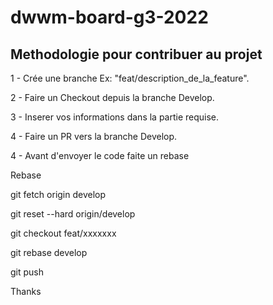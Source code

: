 # dwwm-board-g3-2022

## Methodologie pour contribuer au projet

1 - Crée une branche Ex: "feat/description_de_la_feature".

2 - Faire un Checkout depuis la branche Develop.

3 - Inserer vos informations dans la partie requise.

4 - Faire un PR vers la branche Develop.

4 - Avant d'envoyer le code faite un rebase

Rebase

git fetch origin develop

git reset --hard origin/develop

git checkout feat/xxxxxxx

git rebase develop

git push



Thanks
